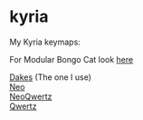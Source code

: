 # kyria
My Kyria keymaps:  

For Modular Bongo Cat look [here](keymaps/dakes)    

[Dakes](keymaps/dakes)  (The one I use)  
[Neo](keymaps/dakes_neo)  
[NeoQwertz](keymaps/dakes_neoqwertz)  
[Qwertz](keymaps/dakes_qwertz)  

